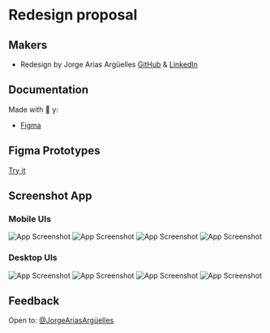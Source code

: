 # Redesign proposal

## Makers

- Redesign by Jorge Arias Argüelles [GitHub](https://github.com/jorgearguellles) &
[LinkedIn](https://www.linkedin.com/in/jorgeariasarguelles/) 

## Documentation

Made with :green_heart: y:

- [Figma](https://www.figma.com)

## Figma Prototypes

[Try it](https://www.figma.com/file/6cAu0FU6dHKYc8vjc7c8sc/jorgeAriasArg%C3%BCelles?node-id=0%3A1)

## Screenshot App

### Mobile UIs

![App Screenshot](https://github.com/jorgearguellles/design/blob/main/screenshots/mobile-1.png)
![App Screenshot](https://github.com/jorgearguellles/design/blob/main/screenshots/mobile-2.png)
![App Screenshot](https://github.com/jorgearguellles/design/blob/main/screenshots/mobile-3.png)
![App Screenshot](https://github.com/jorgearguellles/design/blob/main/screenshots/mobile-4.png)

### Desktop UIs

![App Screenshot](https://github.com/jorgearguellles/design/blob/main/screenshots/desktop-1.png)
![App Screenshot](https://github.com/jorgearguellles/design/blob/main/screenshots/desktop-2.png)
![App Screenshot](https://github.com/jorgearguellles/design/blob/main/screenshots/desktop-3.png)
![App Screenshot](https://github.com/jorgearguellles/design/blob/main/screenshots/desktop-4.png)


## Feedback

Open to: [@JorgeAriasArgüelles](https://www.linkedin.com/in/jorgeariasarguelles/)